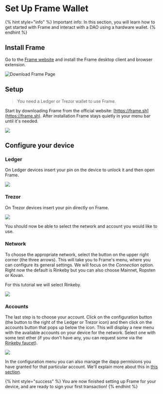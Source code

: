 # Set Up Frame Wallet

{% hint style="info" %}
Important info: In this section, you will learn how to get started with Frame and interact with a DAO using a hardware wallet.
{% endhint %}

## **Install Frame**

Go to the [Frame website](https://frame.sh) and install the Frame desktop client and browser extension.

![Download Frame Page](https://d33v4339jhl8k0.cloudfront.net/docs/assets/5c98a4fe0428633d2cf3fcf7/images/5d8bcfb504286364bc8f9089/file-RW9LeLOUHS.png)

## Setup

> You need a Ledger or Trezor wallet to use Frame.&#x20;

Start by downloading Frame from the official website: [https://frame.sh](https://frame.sh). After installation Frame stays quietly in your menu bar until it's needed.

![](https://hack.aragon.org/docs/assets/frame/frame-intro.gif)

## Configure your device <a href="#configure-your-device" id="configure-your-device"></a>

### **Ledger**

On Ledger devices insert your pin on the device to unlock it and then open Frame.

![](https://hack.aragon.org/docs/assets/frame/frame-ledger.gif)

### **Trezor**

On Trezor devices insert your pin directly on Frame.



![](https://hack.aragon.org/docs/assets/frame/frame-trezor.gif)

You should now be able to select the network and account you would like to use.

### **Network**

To choose the appropriate network, select the button on the upper right corner (the three arrows). This will take you to Frame's menu, where you can configure its general settings. We will focus on the _Connection_ option. Right now the default is Rinkeby but you can also choose Mainnet, Ropsten or Kovan.

For this tutorial we will select Rinkeby.



![](https://hack.aragon.org/docs/assets/frame/frame-app-menu.gif)

### **Accounts**

The last step is to choose your account. Click on the configuration button (the button to the right of the Ledger or Trezor icon) and then click on the accounts button that pops up below the icon. This will display a new menu with the available accounts on your device for the network. Select one with some test ether (if you don't have any, you can request some via the [Rinkeby faucet](https://faucet.rinkeby.io)).



![](https://hack.aragon.org/docs/assets/frame/frame-accounts.gif)

In the configuration menu you can also manage the dapp permisions you have granted for that particular account. We'll explain more about this in [this section](../../developers/tools/guides/signers/frame.md).

{% hint style="success" %}
You are now finished setting up Frame for your device, and are ready to sign your first transaction!
{% endhint %}
